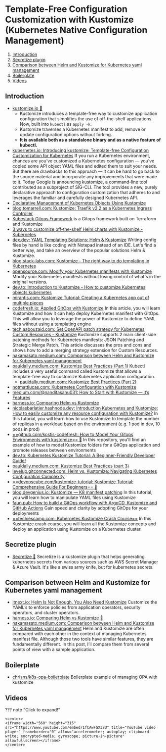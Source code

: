 # Template-Free Configuration Customization with Kustomize (Kubernetes Native Configuration Management)

1. [Introduction](#introduction)
2. [Secretize plugin](#secretize-plugin)
3. [Comparison between Helm and Kustomize for Kubernetes yaml management](#comparison-between-helm-and-kustomize-for-kubernetes-yaml-management)
4. [Boilerplate](#boilerplate)
5. [Videos](#videos)

## Introduction

- [kustomize.io 🌟](https://kustomize.io/)
    - Kustomize introduces a template-free way to customize application configuration that simplifies the use of off-the-shelf applications. Now, built into ```kubectl``` as ```apply -k```.
    - Kustomize traverses a Kubernetes manifest to add, remove or update configuration options without forking.
    - __It is available both as a standalone binary and as a native feature of kubectl.__
- [kubernetes.io: Introducing kustomize; Template-free Configuration Customization for Kubernetes](https://kubernetes.io/blog/2018/05/29/introducing-kustomize-template-free-configuration-customization-for-kubernetes/) If you run a Kubernetes environment, chances are you’ve customized a Kubernetes configuration — you've copied some API object YAML files and edited them to suit your needs. But there are drawbacks to this approach — it can be hard to go back to the source material and incorporate any improvements that were made to it. Today Google is announcing kustomize, a command-line tool contributed as a subproject of SIG-CLI. The tool provides a new, purely declarative approach to configuration customization that adheres to and leverages the familiar and carefully designed Kubernetes API.
- [Declarative Management of Kubernetes Objects Using Kustomize](https://kubernetes.io/docs/tasks/manage-kubernetes-objects/kustomization/)
- [blog.tomarrell.com: Kustomize: Traefik v2.2 as a Kubernetes Ingress Controller](https://blog.tomarrell.com/post/traefik_v2_on_kubernetes)
- [Kubestack Gitops Framework](https://github.com/kbst/terraform-kubestack) is a Gitops framework built on Terraform and Kustomize
- [3 ways to customize off-the-shelf Helm charts with Kustomize - Kubernetes](https://tech.aabouzaid.com/2020/09/3-ways-to-customize-off-the-shelf-helm-charts-with-kustomize-kubernetes.html)
- [dex.dev: YAML Templating Solutions: Helm & Kustomize](https://www.dex.dev/dex-videos/templating-solutions) Writing config files by hand is like coding with Notepad instead of an IDE. Let's find a better way, and take an overview of the popular solutions Helm & Kustomize.
- [blog.stack-labs.com: Kustomize - The right way to do templating in Kubernetes](https://blog.stack-labs.com/code/kustomize-101/)
- [opensource.com: Modify your Kubernetes manifests with Kustomize](https://opensource.com/article/21/6/kustomize-kubernetes) Modify your Kubernetes manifests without losing control of what's in the original versions.
- [dev.to: Introduction to Kustomize - How to customize Kubernetes objects kubernetes](https://dev.to/katiatalhi/introduction-to-kustomize-how-to-customize-kubernetes-objects-3e08)
- [mirantis.com: Kustomize Tutorial: Creating a Kubernetes app out of multiple pieces](https://www.mirantis.com/blog/introduction-to-kustomize-part-1-creating-a-kubernetes-app-out-of-multiple-pieces/)
- [codefresh.io: Applied GitOps with Kustomize](https://codefresh.io/about-gitops/applied-gitops-with-kustomize) In this article, you will learn Kustomize and how it can help deploy Kubernetes manifest with GitOps. This will allow you to leverage the power of Kustomize to define YAML files without using a templating engine
- [tech.aabouzaid.com: Set OpenAPI patch strategy for Kubernetes Custom Resources - Kustomize](https://tech.aabouzaid.com/2022/11/set-openapi-patch-strategy-for-kubernetes-custom-resources-kustomize.html) Kustomize supports 2 main client-side patching methods for Kubernetes manifests: JSON Patching and Strategic Merge Patch. This article discusses the pros and cons and shows how to add a merging strategy extension for Custom Resources.
- [nakamasato.medium.com: Comparison between Helm and Kustomize for Kubernetes yaml management](https://nakamasato.medium.com/comparison-between-helm-and-kustomize-for-kubernetes-yaml-management-aed32cef2627)
- [pauldally.medium.com: Kustomize Best Practices (Part 1)](https://pauldally.medium.com/kustomize-best-practices-part-1-86f9f22d2f20) Kubectl includes a very useful command called kustomize that allows a template-free way to customize Kubernetes application configuration.
    - [pauldally.medium.com: Kustomize Best Practices (Part 2)](https://pauldally.medium.com/kustomize-best-practices-part-2-c560f1fa1409)
- [notmattlucas.com: Kubernetes Configuration with Kustomize](https://notmattlucas.com/kubernetes-configuration-with-kustomize-f4dbba250f3)
- [medium.com/@nanditasahu031: How to Start with Kustomize — it’s Features](https://medium.com/@nanditasahu031/how-to-start-with-kustomize-its-features-dd541c3d2fa8)
- [harness.io: Comparing Helm vs Kustomize](https://harness.io/blog/helm-vs-kustomize)
- [nicolasbarlatier.hashnode.dev: Introduction Kubernetes and Kustomize: How to easily customize any resource configuration with Kustomize?](https://nicolasbarlatier.hashnode.dev/introduction-kubernetes-and-kustomize-how-to-easily-customize-any-resource-configuration-with-kustomize) In this tutorial, you will learn how to use Kustomize to template the number of replicas in a workload based on the environment (e.g. 1 pod in dev, 10 pods in prod)
- [==github.com/kostis-codefresh: How to Model Your Gitops Environments with kustomize== 🌟](https://github.com/kostis-codefresh/gitops-environment-promotion) In this repository, you'll find an example of how to model Kustomize folders for a GitOps application and promote releases between environments
- [dev.to: Kubernetes Kustomize Tutorial: A Beginner-Friendly Developer Guide!](https://dev.to/pavanbelagatti/kubernetes-kustomize-tutorial-a-beginner-friendly-developer-guide-322n)
- [pauldally.medium.com: Kustomize Best Practices (part 3)](https://pauldally.medium.com/kustomize-best-practices-part-3-1dbaa15fd16a)
- [levelup.gitconnected.com: Helm vs. Kustomize: Navigating Kubernetes Configuration Complexity](https://levelup.gitconnected.com/helm-vs-kustomize-navigating-kubernetes-configuration-complexity-ae86596c3cf2)
- [==devopscube.com/kustomize-tutorial: Kustomize Tutorial: Comprehensive Guide For Beginners== 🌟](https://devopscube.com/kustomize-tutorial)
- [blog.devgenius.io: Kustomize — K8 manifest patching](https://blog.devgenius.io/kustomize-simple-manifest-manipulation-9330f7f40d5d) In this tutorial, you will learn how to manipulate YAML files using Kustomize
- [faun.pub: How to build a GitOps workflow with ArgoCD, Kustomize and GitHub Actions](https://faun.pub/how-to-build-a-gitops-workflow-with-argocd-kustomize-and-github-actions-f919e7443295) Gain speed and clarity by adopting GitOps for your deployments
- [==techiescamp.com: Kubernetes Kustomize Crash Course==](https://techiescamp.com/courses/kubernetes-kustomize/) In this Kustomize crash course, you will learn all the Kustomize concepts and deploy an application using Kustomize on a Kubernetes cluster.

## Secretize plugin

- [Secretize 🌟](https://github.com/bbl/secretize) Secretize is a kustomize plugin that helps generating kubernetes secrets from various sources such as AWS Secret Manager & Azure Vault. It's like a swiss army knife, but for kubernetes secrets.

## Comparison between Helm and Kustomize for Kubernetes yaml management

- [itnext.io: Helm Is Not Enough, You Also Need Kustomize](https://itnext.io/helm-is-not-enough-you-also-need-kustomize-82bae896816e) Customize the YAML’s to enforce policies from application operators, security operators, and cluster operators.
- [harness.io: Comparing Helm vs Kustomize 🌟](https://harness.io/blog/devops/helm-vs-kustomize/)
- [nakamasato.medium.com: Comparison between Helm and Kustomize for Kubernetes yaml management](https://nakamasato.medium.com/comparison-between-helm-and-kustomize-for-kubernetes-yaml-management-aed32cef2627) Helm and Kustomize are often compared with each other in the context of managing Kubernetes manifest file. Although those two tools have similar features, they are fundamentally different. In this post, I’ll compare them from several points of view with a sample application.

## Boilerplate

- [chrisns/k8s-opa-boilerplate](https://github.com/chrisns/k8s-opa-boilerplate) Boilerplate example of managing OPA with kustomize

## Videos

??? note "Click to expand!"

    <center>
    <iframe width="560" height="315" src="https://www.youtube.com/embed/1fCAwFGX38U" title="YouTube video player" frameborder="0" allow="accelerometer; autoplay; clipboard-write; encrypted-media; gyroscope; picture-in-picture" allowfullscreen></iframe>
    </center>
